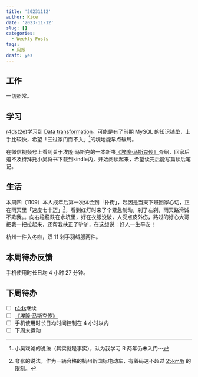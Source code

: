 ```yaml
---
title: '20231112'
author: Kice
date: '2023-11-12'
slug: []
categories:
  - Weekly Posts
tags:
  - 周报
draft: yes
---
```



## 工作

一切照常。

## 学习

[r4ds(2e)](https://r4ds.had.co.nz/)学习到 [Data transformation](https://r4ds.hadley.nz/data-transform)。可能是有了前期 MySQL 的知识铺垫，上手比较快，希望「三过家门而不入」[^1]的境地能早点破局。

在微信视频号上看到关于埃隆·马斯克的一本新书[《埃隆·马斯克传》](https://book.douban.com/subject/36518892/)介绍，回家后迫不及待拜托小吴将书下载到kindle内，开始阅读起来，希望读完后能写篇读后笔记。
      

## 生活

本周四（1109）本人成年后第一次体会到「扑街」，起因是当天下班回家心切，正在雨天里「速度七十迈」[^2]，看到红灯时来了个紧急制动，刹了左刹，雨天路滑诚不欺我。。向右稳稳跌在水坑里，好在衣服没破，人受点皮外伤，路过的好心大哥把我一把拉起来，还帮我扶正了驴驴，在这想说：好人一生平安！

杭州一件入冬啦，双 11 剁手羽绒服两件。


## 本周待办反馈

手机使用时长日均 4 小时 27 分钟。

## 下周待办

- [ ] [r4ds](https://r4ds.had.co.nz/)继续
- [ ] [《埃隆·马斯克传》](https://book.douban.com/subject/36518892/)
- [ ] 手机使用时长日均时间控制在 4 小时以内
- [ ] 下周末运动

[^1]: 小吴戏谑的说法（其实就是事实），认为我学习 R 两年仍未入门～
[^2]: 夸张的说法，作为一辆合格的杭州新国标电动车，有着码速不超过 [25km/h](https://auto.china.com/mip/1153981.html) 的限制。
